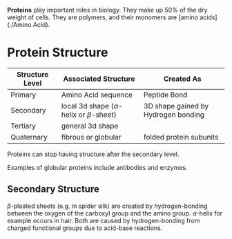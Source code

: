 **Proteins** play important roles in biology. They make up 50% of the dry weight of cells. They are polymers, and their monomers are [amino acids](./Amino Acid).

# Protein Structure

|Structure Level|Associated Structure|Created As|
|---------------|--------------------|----------|
|Primary|Amino Acid sequence|Peptide Bond|
|Secondary|local 3d shape ($\alpha$-helix or $\beta$-sheet)|3D shape gained by Hydrogen bonding |
|Tertiary|general 3d shape|
|Quaternary|fibrous or globular|folded protein subunits|


Proteins can stop having structure after the secondary level.

Examples of globular proteins include antibodies and enzymes.

## Secondary Structure

$\beta$-pleated sheets (e.g. in spider silk) are created by hydrogen-bonding between the oxygen of the carboxyl group and the amino group. $\alpha$-helix for example occurs in hair. Both are caused by hydrogen-bonding from charged functional groups due to acid-base reactions.